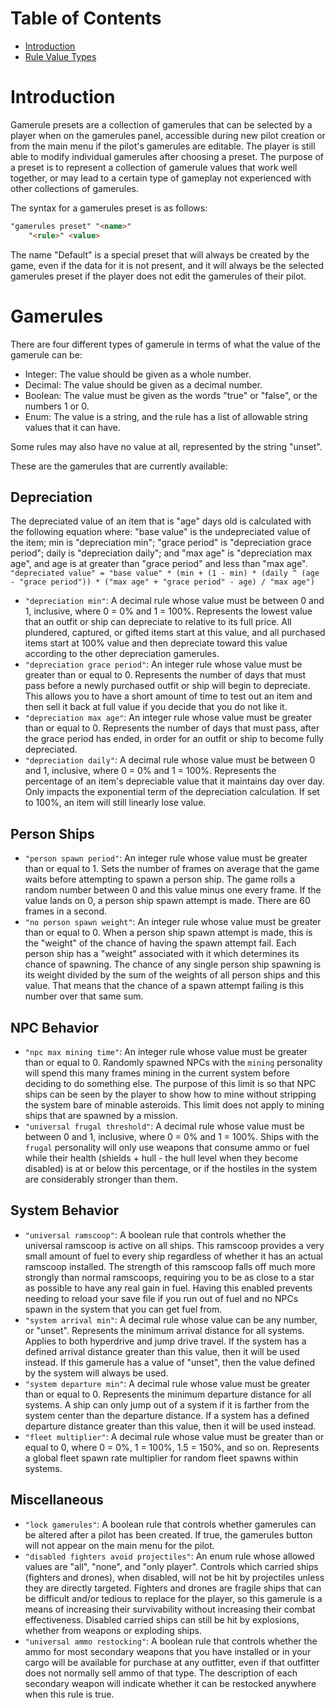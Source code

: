 # Table of Contents

* [Introduction](#introduction)
* [Rule Value Types](#rule-values-types)

# Introduction

Gamerule presets are a collection of gamerules that can be selected by a player when on the gamerules panel, accessible during new pilot creation or from the main menu if the pilot's gamerules are editable. The player is still able to modify individual gamerules after choosing a preset. The purpose of a preset is to represent a collection of gamerule values that work well together, or may lead to a certain type of gameplay not experienced with other collections of gamerules.

The syntax for a gamerules preset is as follows:

```html
"gamerules preset" "<name>"
	"<rule>" <value>
```

The name "Default" is a special preset that will always be created by the game, even if the data for it is not present, and it will always be the selected gamerules preset if the player does not edit the gamerules of their pilot. 

# Gamerules

There are four different types of gamerule in terms of what the value of the gamerule can be:
* Integer: The value should be given as a whole number.
* Decimal: The value should be given as a decimal number.
* Boolean: The value must be given as the words "true" or "false", or the numbers 1 or 0.
* Enum: The value is a string, and the rule has a list of allowable string values that it can have.

Some rules may also have no value at all, represented by the string "unset".

These are the gamerules that are currently available:

## Depreciation

The depreciated value of an item that is "age" days old is calculated with the following equation where: "base value" is the undepreciated value of the item; min is "depreciation min"; "grace period" is "depreciation grace period"; daily is "depreciation daily"; and "max age" is "depreciation max age", and age is at greater than "grace period" and less than "max age".
`"depreciated value" = "base value" * (min + (1 - min) * (daily ^ (age - "grace period")) * ("max age" + "grace period" - age) / "max age")`

* `"depreciation min"`: A decimal rule whose value must be between 0 and 1, inclusive, where 0 = 0% and 1 = 100%. Represents the lowest value that an outfit or ship can depreciate to relative to its full price. All plundered, captured, or gifted items start at this value, and all purchased items start at 100% value and then depreciate toward this value according to the other depreciation gamerules.
* `"depreciation grace period"`: An integer rule whose value must be greater than or equal to 0. Represents the number of days that must pass before a newly purchased outfit or ship will begin to depreciate. This allows you to have a short amount of time to test out an item and then sell it back at full value if you decide that you do not like it.
* `"depreciation max age"`: An integer rule whose value must be greater than or equal to 0. Represents the number of days that must pass, after the grace period has ended, in order for an outfit or ship to become fully depreciated.
* `"depreciation daily"`: A decimal rule whose value must be between 0 and 1, inclusive, where 0 = 0% and 1 = 100%. Represents the percentage of an item's depreciable value that it maintains day over day. Only impacts the exponential term of the depreciation calculation. If set to 100%, an item will still linearly lose value.

## Person Ships

* `"person spawn period"`: An integer rule whose value must be greater than or equal to 1. Sets the number of frames on average that the game waits before attempting to spawn a person ship. The game rolls a random number between 0 and this value minus one every frame. If the value lands on 0, a person ship spawn attempt is made. There are 60 frames in a second.
* `"no person spawn weight"`: An integer rule whose value must be greater than or equal to 0. When a person ship spawn attempt is made, this is the "weight" of the chance of having the spawn attempt fail. Each person ship has a "weight" associated with it which determines its chance of spawning. The chance of any single person ship spawning is its weight divided by the sum of the weights of all person ships and this value. That means that the chance of a spawn attempt failing is this number over that same sum.

## NPC Behavior

* `"npc max mining time"`: An integer rule whose value must be greater than or equal to 0. Randomly spawned NPCs with the `mining` personality will spend this many frames mining in the current system before deciding to do something else. The purpose of this limit is so that NPC ships can be seen by the player to show how to mine without stripping the system bare of minable asteroids. This limit does not apply to mining ships that are spawned by a mission.
* `"universal frugal threshold"`: A decimal rule whose value must be between 0 and 1, inclusive, where 0 = 0% and 1 = 100%. Ships with the `frugal` personality will only use weapons that consume ammo or fuel while their health (shields + hull - the hull level when they become disabled) is at or below this percentage, or if the hostiles in the system are considerably stronger than them.

## System Behavior

* `"universal ramscoop"`: A boolean rule that controls whether the universal ramscoop is active on all ships. This ramscoop provides a very small amount of fuel to every ship regardless of whether it has an actual ramscoop installed. The strength of this ramscoop falls off much more strongly than normal ramscoops, requiring you to be as close to a star as possible to have any real gain in fuel. Having this enabled prevents needing to reload your save file if you run out of fuel and no NPCs spawn in the system that you can get fuel from.
* `"system arrival min"`: A decimal rule whose value can be any number, or "unset". Represents the minimum arrival distance for all systems. Applies to both hyperdrive and jump drive travel. If the system has a defined arrival distance greater than this value, then it will be used instead. If this gamerule has a value of "unset", then the value defined by the system will always be used.
* `"system departure min"`: A decimal rule whose value must be greater than or equal to 0. Represents the minimum departure distance for all systems. A ship can only jump out of a system if it is farther from the system center than the departure distance. If a system has a defined departure distance greater than this value, then it will be used instead.
* `"fleet multiplier"`: A decimal rule whose value must be greater than or equal to 0, where 0 = 0%, 1 = 100%, 1.5 = 150%, and so on. Represents a global fleet spawn rate multiplier for random fleet spawns within systems.

## Miscellaneous

* `"lock gamerules"`: A boolean rule that controls whether gamerules can be altered after a pilot has been created. If true, the gamerules button will not appear on the main menu for the pilot.
* `"disabled fighters avoid projectiles"`: An enum rule whose allowed values are "all", "none", and "only player". Controls which carried ships (fighters and drones), when disabled, will not be hit by projectiles unless they are directly targeted. Fighters and drones are fragile ships that can be difficult and/or tedious to replace for the player, so this gamerule is a means of increasing their survivability without increasing their combat effectiveness. Disabled carried ships can still be hit by explosions, whether from weapons or exploding ships.
* `"universal ammo restocking"`: A boolean rule that controls whether the ammo for most secondary weapons that you have installed or in your cargo will be available for purchase at any outfitter, even if that outfitter does not normally sell ammo of that type. The description of each secondary weapon will indicate whether it can be restocked anywhere when this rule is true.
